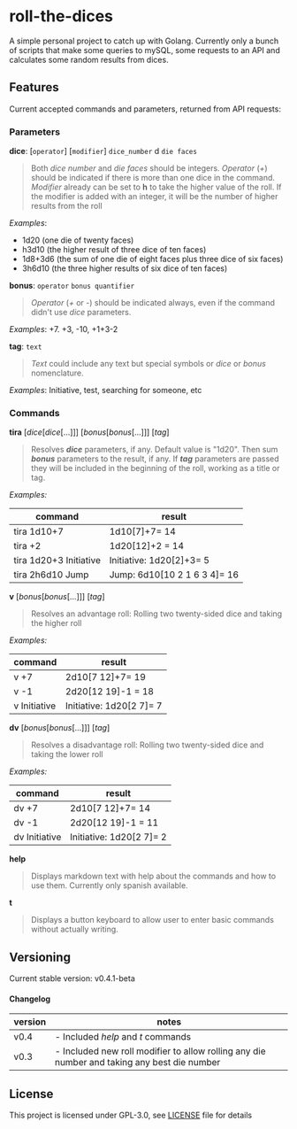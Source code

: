 # roll-the-dices

A simple personal project to catch up with Golang.
Currently only a bunch of scripts that make some queries to mySQL, some requests to an API and calculates some random results from dices.

## Features
Current accepted commands and parameters, returned from API requests:

### Parameters
**dice**: [`operator`] [`modifier`] `dice_number` d `die faces`
>Both _dice number_ and _die faces_ should be integers.  _Operator_ (*+*) should be indicated if there is more than one dice in the command. _Modifier_ already can be set to **h** to take the higher value of the roll. If the modifier is added with an integer, it will be the number of higher results from the roll
>
_Examples_:
- 1d20 (one die of twenty faces)
- h3d10 (the higher result of three dice of ten faces)
- 1d8+3d6 (the sum of one die of eight faces plus three dice of six faces)
- 3h6d10 (the three higher results of six dice of ten faces)

**bonus**: `operator` `bonus quantifier`
>_Operator_ (*+* or *-*) should be indicated always, even if the command didn't use _dice_ parameters.
>
_Examples_: +7. +3, -10, +1+3-2

**tag**: `text`
>_Text_ could include any text but special symbols or _dice_ or _bonus_ nomenclature.
>
_Examples_: Initiative, test, searching for someone, etc

### Commands
**tira** [_dice_[_dice_[...]]] [_bonus_[_bonus_[...]]] [_tag_]
> Resolves _**dice**_ parameters, if any. Default value is "1d20". Then sum _**bonus**_ parameters to the result, if any. If _**tag**_ parameters are passed they will be included in the beginning of the roll, working as a title or tag.
> 
_Examples:_

| command | result |
| --- | --- |
| tira 1d10+7 | 1d10[7]+7= 14 |
| tira +2 | 1d20[12]+2 = 14 |
| tira 1d20+3 Initiative | Initiative: 1d20[2]+3= 5 |
| tira 2h6d10 Jump | Jump: 6d10[10 2 1 6 3 4]= 16 |

**v** [_bonus_[_bonus_[...]]] [_tag_]
> Resolves an advantage roll: Rolling two twenty-sided dice and taking the higher roll
> 
_Examples:_

| command | result |
| --- | --- |
| v +7 | 2d10[7 12]+7= 19 |
| v -1 | 2d20[12 19]-1 = 18 |
| v Initiative | Initiative: 1d20[2 7]= 7 |

**dv** [_bonus_[_bonus_[...]]] [_tag_]
> Resolves a disadvantage roll: Rolling two twenty-sided dice and taking the lower roll
> 
_Examples:_

| command | result |
| --- | --- |
| dv +7 | 2d10[7 12]+7= 14 |
| dv -1 | 2d20[12 19]-1 = 11 |
| dv Initiative | Initiative: 1d20[2 7]= 2 |

**help**
> Displays markdown text with help about the commands and how to use them. Currently only spanish available.

**t**
> Displays a button keyboard to allow user to enter basic commands without actually writing.

## Versioning
Current stable version: v0.4.1-beta
#### Changelog
| version |  notes |
| --- | --- |
| v0.4 | - Included _help_ and _t_ commands |
| v0.3 | - Included new roll modifier to allow rolling any die number and taking any best die number |

## License
This project is licensed under GPL-3.0, see [LICENSE](./LICENSE) file for details
